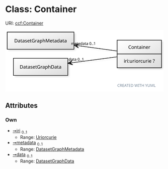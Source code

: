 
# Class: Container



URI: [ccf:Container](http://purl.org/ccf/Container)


[![img](images/Container.svg)](images/Container.svg)

## Attributes


### Own

 * [➞iri](container__iri.md)  <sub>0..1</sub>
     * Range: [Uriorcurie](types/Uriorcurie.md)
 * [➞metadata](container__metadata.md)  <sub>0..1</sub>
     * Range: [DatasetGraphMetadata](DatasetGraphMetadata.md)
 * [➞data](container__data.md)  <sub>0..1</sub>
     * Range: [DatasetGraphData](DatasetGraphData.md)
